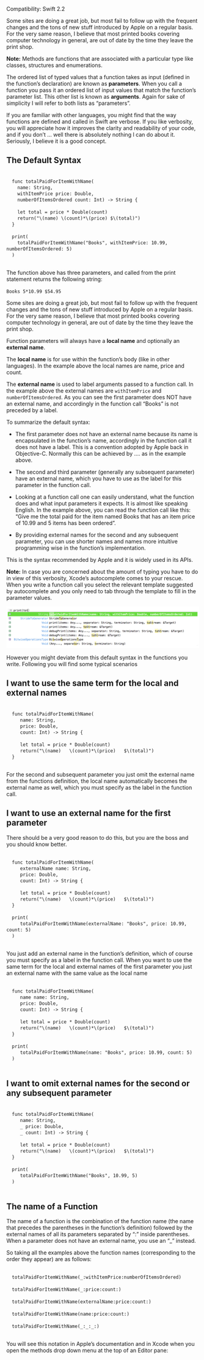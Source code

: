 Compatibility: Swift 2.2

Some sites are doing a great job, but most fail to follow up with the frequent changes and the tons of new stuff introduced by Apple on a regular basis.
For the very same reason, I believe that most printed books covering computer technology in general, are out of date by the time they leave the print shop.

**Note:** Methods are functions that are associated with a particular type like classes, structures and enumerations.

The ordered list of typed values that a function takes as input (defined in the function’s declaration) are known as **parameters**.
When you call a function you pass it an ordered list of input values that match the function’s parameter list.
This other list is known as **arguments**. Again for sake of simplicity I will refer to both lists as  “parameters”.

If you are familiar with other languages, you might find that the way functions are defined and called in Swift are verbose. If you like verbosity,
you will appreciate how it improves the clarity and readability of your code,
and if you don’t … well there is absolutely nothing I can do about it. Seriously, I believe it is a good concept.

## The Default Syntax

<pre class="snippet">
  <code class="swift">
  func totalPaidForItemWithName(
    name: String,
    withItemPrice price: Double,
    numberOfItemsOrdered count: Int) -> String {

    let total = price * Double(count)
    return("\(name) \(count)*\(price) $\(total)")
  }

  print(
    totalPaidForItemWithName("Books", withItemPrice: 10.99, numberOfItemsOrdered: 5)
  )
  </code>
</pre>

The function above has three parameters, and called from the  print statement returns the following string:

<code class="snippet__base-code">Books   5*10.99   $54.95</code>

Some sites are doing a great job, but most fail to follow up with the frequent changes and the tons of new stuff introduced by Apple on a regular basis.
For the very same reason, I believe that most printed books covering computer technology in general, are out of date by the time they leave the print shop.

Function parameters will always have a **local name** and optionally an **external name**.

The **local name** is for use within the function’s body (like in other languages). In the example above the local names are name, price and count.

The **external name** is used to label arguments passed to a function call. In the example above the external names are
<code class="snippet__base-code">withItemPrice</code> and <code class="snippet__base-code">numberOfItemsOrdered</code>.
As you can see the first parameter does NOT have an external name, and accordingly in the function call “Books” is not preceded by a label.

To summarize the default syntax:

* The first parameter does not have an external name because its name is encapsulated in the function’s name, accordingly in the function call it does not have a label.
  This is a convention adopted by Apple back in Objective-C. Normally this can be achieved by …. as in the example above.

* The second and third parameter (generally any subsequent parameter) have an external name, which you have to use as the label for this parameter in the function call.

* Looking at a function call one can easily understand, what the function does and what input parameters it expects.
It is almost like speaking English. In the example above, you can read the function call like this:
“Give me the total paid for the item named Books that has an item price of 10.99 and 5 items has been ordered”.

* By providing external names for the second and any subsequent parameter, you can use shorter names and names more intuitive programming wise in the function’s implementation.

This is the syntax recommended by Apple and it is widely used in its APIs.

**Note:** In case you are concerned about the amount of typing you have to do in view of this verbosity, Xcode’s autocomplete comes to your rescue.
When you write a function call you select the relevant template suggested by autocomplete and you only need to tab through the template to fill in the parameter values.

![Xcode Autocomplete in action](/images/post/image-post-1.jpg "Xcode Autocomplete in action")

However you might deviate from this default syntax in the functions you write. Following you will find some typical scenarios

## I want to use the same term for the local and external names

<pre class="snippet">
  <code class="swift">
  func totalPaidForItemWithName(
     name: String,
     price: Double,
     count: Int) -> String {

     let total = price * Double(count)
     return("\(name)   \(count)*\(price)   $\(total)")
  }
  </code>
</pre>

For the second and subsequent parameter you just omit the external name from the functions definition,
the local name automatically becomes the external name as well, which you must specify as the label in the function call.

## I want to use an external name for the first parameter

There should be a very good reason to do this, but you are the boss and you should know better.

<pre class="snippet">
  <code class="swift">
  func totalPaidForItemWithName(
     externalName name: String,
     price: Double,
     count: Int) -> String {

     let total = price * Double(count)
     return("\(name)   \(count)*\(price)   $\(total)")
  }

  print(
     totalPaidForItemWithName(externalName: "Books", price: 10.99, count: 5)
  )
  </code>
</pre>

You just add an external name in the function’s definition, which of course you must specify as a label in the function call.
When you want to use the same term for the local and external names of the first parameter you just an external name with the same value as the local name

<pre class="snippet">
  <code class="swift">
  func totalPaidForItemWithName(
     name name: String,
     price: Double,
     count: Int) -> String {

     let total = price * Double(count)
     return("\(name)   \(count)*\(price)   $\(total)")
  }

  print(
     totalPaidForItemWithName(name: "Books", price: 10.99, count: 5)
  )
  </code>
</pre>

## I want to omit external names for the second or any subsequent parameter

<pre class="snippet">
  <code class="swift">
  func totalPaidForItemWithName(
     name: String,
     _ price: Double,
     _ count: Int) -> String {

     let total = price * Double(count)
     return("\(name)   \(count)*\(price)   $\(total)")
  }

  print(
     totalPaidForItemWithName("Books", 10.99, 5)
  )
  </code>
</pre>

## The name of a Function

The name of a function is the combination of the function name (the name that precedes the parentheses in the function’s definition)
followed by the external names of all its parameters separated by “:” inside parentheses. When a parameter does not have an external name, you use an “_” instead.

So taking all the examples above the function names (corresponding to the order they appear) are as follows:

<pre class="snippet">
  <code class="swift">
  totalPaidForItemWithName(_:withItemPrice:numberOfItemsOrdered)

  totalPaidForItemWithName(_:price:count:)

  totalPaidForItemWithName(externalName:price:count:)

  totalPaidForItemWithName(name:price:count:)

  totalPaidForItemWithName(_:_:_:)
  </code>
</pre>

You will see this notation in Apple’s documentation and in Xcode when you open the methods drop down menu at the top of an Editor pane:
